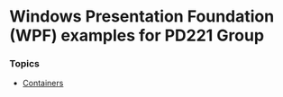 # Windows Presentation Foundation (WPF) examples for PD221 Group

### Topics
- [Containers](https://github.com/vladtymo/WPF-Containers)
